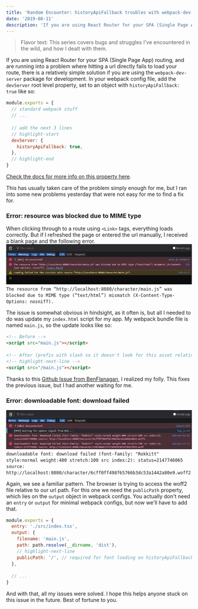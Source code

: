 ```yaml
---
title: 'Random Encounter: historyApiFallback troubles with webpack-dev-server and React Router'
date: '2019-08-11'
description: 'If you are using React Router for your SPA (Single Page App) routing, and are running into a problem where hitting a url directly fails to load your route, there is a relatively simple solution...'
---
```

> Flavor text: This series covers bugs and struggles I've encountered in the wild, and how I dealt with them. 

If you are using React Router for your SPA (Single Page App) routing, and are running into a problem where hitting a url directly fails to load your route, there is a relatively simple solution if you are using the `webpack-dev-server` package for development. In your webpack config file, add the `devServer` root level property, set to an object with `historyApiFallback: true` like so:
```js
module.exports = {
  // standard webpack stuff
  // ...

  // add the next 3 lines
  // highlight-start
  devServer: {
    historyApiFallback: true,
  },
  // highlight-end
}
```
<a href="https://webpack.js.org/configuration/dev-server/#devserverhistoryapifallback" target="_blank">Check the docs for more info on this property here</a>.

This has usually taken care of the problem simply enough for me, but I ran into some new problems yesterday that were not easy for me to find a fix for.

### Error: resource was blocked due to MIME type
When clicking through to a route using `<Link>` tags, everything loads correctly. But if I refreshed the page or entered the url manually, I received a blank page and the following error.
![browser console error. error text following.](./webpack-issue-relative-path.png)
`The resource from “http://localhost:8080/character/main.js” was blocked due to MIME type (“text/html”) mismatch (X-Content-Type-Options: nosniff).`

The issue is somewhat obvious in hindsight, as it often is, but all I needed to do was update my `index.html` script for my app. My webpack bundle file is named `main.js`, so the update looks like so:
```html
<!-- Before -->
<script src="main.js"></script>

<!-- After (prefix with slash so it doesn't look for this asset relatively)-->
<!-- highlight-next-line -->
<script src="/main.js"></script>
```
Thanks to this <a href="https://github.com/ReactTraining/react-router/issues/676#issuecomment-160249067" target="_blank">Github Issue from BenFlanagan</a>, I realized my folly. This fixes the previous issue, but I had another waiting for me.


### Error: downloadable font: download failed
![browser console error. error text following](./webpack-issue-font.png)
`downloadable font: download failed (font-family: "Rokkitt" style:normal weight:400 stretch:100 src index:2): status=2147746065 source: http://localhost:8080/character/6cff0ff498f65766b3dc53a1442a80e9.woff2`

Again, we see a familiar pattern. The browser is trying to access the woff2 file relative to our url path. For this one we need the `publicPath` property, which lies on the `output` object in webpack configs. You actually don't need an `entry` or `output` for minimal webpack configs, but now we'll have to add that.
```js
module.exports = {
  entry: './src/index.tsx',
  output: {
    filename: 'main.js',
    path: path.resolve(__dirname, 'dist'),
    // highlight-next-line
    publicPath: '/', // required for font loading on historyApiFallback
  },

  // ...
}
```

And with that, all my issues were solved. I hope this helps anyone stuck on this issue in the future. Best of fortune to you.


